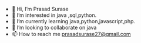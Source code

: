 - 👋 Hi, I’m Prasad Surase
- 👀 I’m interested in java ,sql,python.
- 🌱 I’m currently learning java,python,javascript,php.
- 💞️ I’m looking to collaborate on java 
- 📫 How to reach me prasadsurase27@gmail.com

<!---
Prasadsurase27/Prasadsurase27 is a ✨ special ✨ repository because its `README.md` (this file) appears on your GitHub profile.
You can click the Preview link to take a look at your changes.
--->
